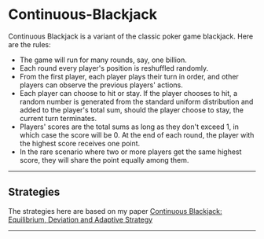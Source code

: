 # Continuous-Blackjack

Continuous Blackjack is a variant of the classic poker game blackjack. Here are the rules:

* The game will run for many rounds, say, one billion.
* Each round every player's position is reshuffled randomly.
* From the first player, each player plays their turn in order, and other players can observe the previous players' actions.
* Each player can choose to hit or stay. If the player chooses to hit, a random number is generated from the standard uniform distribution and added to the player's total sum, should the player choose to stay,  the current turn terminates.
* Players' scores are the total sums as long as they don't exceed 1, in which case the score will be 0. At the end of each round, the player with the highest score receives one point.
* In the rare scenario where two or more players get the same highest score, they will share the point equally among them.

---------------

## Strategies

The strategies here are based on my paper [Continuous Blackjack: Equilibrium, Deviation and Adaptive Strategy](https://arxiv.org/abs/2011.10315)

---------------
